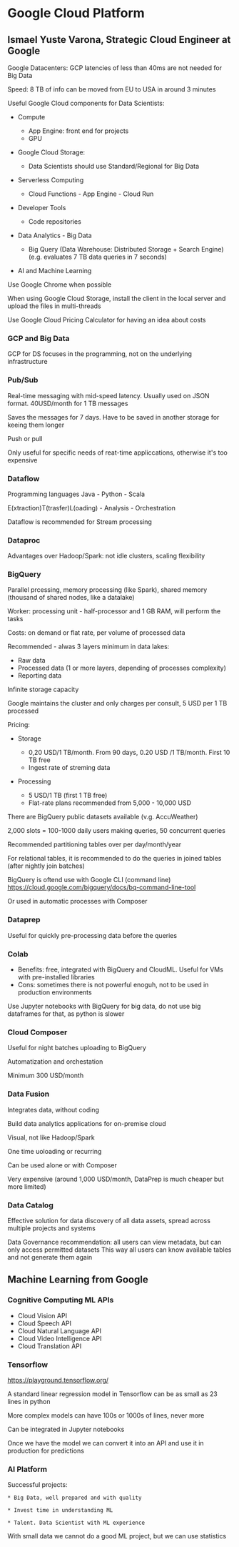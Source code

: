 # Google Cloud Platform
## Ismael Yuste Varona, Strategic Cloud Engineer at Google

Google Datacenters: GCP latencies of less than 40ms are not needed for Big Data

Speed: 8 TB of info can be moved from EU to USA in around 3 minutes

Useful Google Cloud components for Data Scientists:

* Compute
  * App Engine: front end for projects
  * GPU

* Google Cloud Storage:
  * Data Scientists should use Standard/Regional for Big Data
  
* Serverless Computing
  * Cloud Functions - App Engine - Cloud Run
  
* Developer Tools
  * Code repositories
  
* Data Analytics - Big Data
  * Big Query (Data Warehouse: Distributed Storage + Search Engine) (e.g. evaluates 7 TB data queries in 7 seconds)
  
* AI and Machine Learning

Use Google Chrome when possible

When using Google Cloud Storage, install the client in the local server and upload the files in multi-threads

Use Google Cloud Pricing Calculator for having an idea about costs

### GCP and Big Data

GCP for DS focuses in the programming, not on the underlying infrastructure

### Pub/Sub

Real-time messaging with mid-speed latency. Usually used on JSON format. 40USD/month for 1 TB messages

Saves the messages for 7 days. Have to be saved in another storage for keeing them longer 

Push or pull

Only useful for specific needs of reat-time appliccations, otherwise it's too expensive

### Dataflow

Programming languages Java - Python - Scala

E(xtraction)T(trasfer)L(oading) - Analysis - Orchestration

Dataflow is recommended for Stream processing

### Dataproc

Advantages over Hadoop/Spark: not idle clusters, scaling flexibility

### BigQuery

Parallel prcessing, memory processing (like Spark), shared memory (thousand of shared nodes, like a datalake)

Worker: processing unit - half-processor and 1 GB RAM, will perform the tasks 

Costs: on demand or flat rate, per volume of processed data

Recommended - alwas 3 layers minimum in data lakes:

* Raw data
* Processed data (1 or more layers, depending of processes complexity)
* Reporting data

Infinite storage capacity

Google maintains the cluster and only charges per consult, 5 USD per 1 TB processed

Pricing:
* Storage 
	* 0,20 USD/1 TB/month. From 90 days, 0.20 USD /1 TB/month. First 10 TB free
	* Ingest rate of streming data

* Processing
	* 5 USD/1 TB (first 1 TB free)
	* Flat-rate plans recommended from 5,000 - 10,000 USD

There are BigQuery public datasets available (v.g. AccuWeather)

2,000 slots = 100-1000 daily users making queries, 50 concurrent queries

Recommended partitioning tables over per day/month/year

For relational tables, it is recommended to do the queries in joined tables (after nightly join batches)

BigQuery is oftend use with Google CLI (command line)
https://cloud.google.com/bigquery/docs/bq-command-line-tool

Or used in automatic processes with Composer

### Dataprep

Useful for quickly pre-processing data before the queries

### Colab

* Benefits: free, integrated with BigQuery and CloudML. Useful for VMs with pre-installed libraries
* Cons: sometimes there is not powerful enoguh, not to be used in production environments

Use Jupyter notebooks with BigQuery for big data, do not use big dataframes for that, as python is slower

### Cloud Composer

Useful for night batches uploading to BigQuery

Automatization and orchestation

Minimum 300 USD/month

### Data Fusion

Integrates data, without coding

Build data analytics applications for on-premise cloud

Visual, not like Hadoop/Spark

One time uoloading or recurring

Can be used alone or with Composer

Very expensive (around 1,000 USD/month, DataPrep is much cheaper but more limited)

### Data Catalog

Effective solution for data discovery of all data assets, spread across multiple projects and systems

Data Governance recommendation: all users can view metadata, but can only access permitted datasets
This way all users can know available tables and not generate them again

## Machine Learning from Google

### Cognitive Computing ML APIs

* Cloud Vision API
* Cloud Speech API
* Cloud Natural Language API
* Cloud Video Intelligence API
* Cloud Translation API

### Tensorflow

https://playground.tensorflow.org/

A standard linear regression model in Tensorflow can be as small as 23 lines in python

More complex models can have 100s or 1000s of lines, never more

Can be integrated in Jupyter notebooks

Once we have the model we can convert it into an API and use it in production for predictions

### AI Platform

Successful projects:

	* Big Data, well prepared and with quality

	* Invest time in understanding ML

	* Talent. Data Scientist with ML experience

With small data we cannot do a good ML project, but we can use statistics

